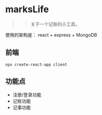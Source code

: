 # marksLife

>> 关于一个记账的小工具。

使用的架构是： react + express + MongoDB 

## 前端

```
npx create-react-app client
```


## 功能点

- 注册/登录功能
- 记账功能
- 记事功能
